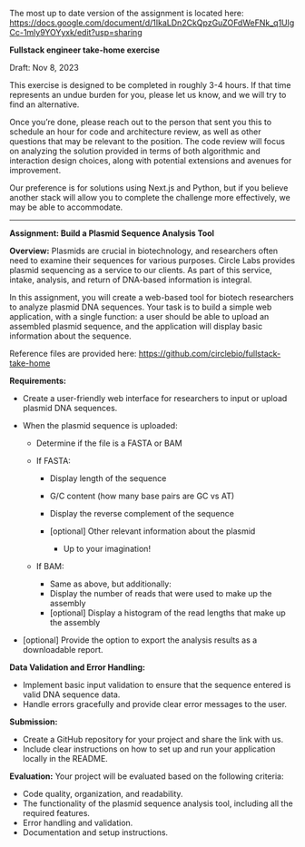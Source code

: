 The most up to date version of the assignment is located here: https://docs.google.com/document/d/1IkaLDn2CkQpzGuZOFdWeFNk_q1UlgCc-1mly9YOYyxk/edit?usp=sharing


**Fullstack engineer take-home exercise**

Draft: Nov 8, 2023

This exercise is designed to be completed in roughly 3-4 hours. If that time represents an undue burden for you, please let us know, and we will try to find an alternative.

Once you’re done, please reach out to the person that sent you this to schedule an hour for code and architecture review, as well as other questions that may be relevant to the position. The code review will focus on analyzing the solution provided in terms of both algorithmic and interaction design choices, along with potential extensions and avenues for improvement.

Our preference is for solutions using Next.js and Python, but if you believe another stack will allow you to complete the challenge more effectively, we may be able to accommodate.

***

**Assignment: Build a Plasmid Sequence Analysis Tool**

**Overview:** Plasmids are crucial in biotechnology, and researchers often need to examine their sequences for various purposes. Circle Labs provides plasmid sequencing as a service to our clients. As part of this service, intake, analysis, and return of DNA-based information is integral. 

In this assignment, you will create a web-based tool for biotech researchers to analyze plasmid DNA sequences. Your task is to build a simple web application, with a single function: a user should be able to upload an assembled plasmid sequence, and the application will display basic information about the sequence.

Reference files are provided here: <https://github.com/circlebio/fullstack-take-home>

**Requirements:**

- Create a user-friendly web interface for researchers to input or upload plasmid DNA sequences.

- When the plasmid sequence is uploaded:

  - Determine if the file is a FASTA or BAM

  - If FASTA:

    - Display length of the sequence

    - G/C content (how many base pairs are GC vs AT)

    - Display the reverse complement of the sequence

    - \[optional] Other relevant information about the plasmid

      - Up to your imagination!

  - If BAM:

    - Same as above, but additionally:
    - Display the number of reads that were used to make up the assembly
    - \[optional] Display a histogram of the read lengths that make up the assembly

- \[optional] Provide the option to export the analysis results as a downloadable report.

**Data Validation and Error Handling:**

- Implement basic input validation to ensure that the sequence entered is valid DNA sequence data.
- Handle errors gracefully and provide clear error messages to the user.

**Submission:**

- Create a GitHub repository for your project and share the link with us.
- Include clear instructions on how to set up and run your application locally in the README.

**Evaluation:** Your project will be evaluated based on the following criteria:

- Code quality, organization, and readability.
- The functionality of the plasmid sequence analysis tool, including all the required features.
- Error handling and validation.
- Documentation and setup instructions.
